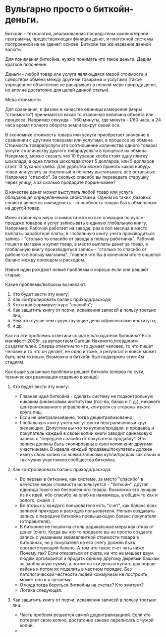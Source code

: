 # Вульгарно просто о биткойн-деньги.

Биткойн - технология, реализованная посредством компьютерной программы, предоставляющая функции денег, и платежной системы построенной на ее (денег) основе. Биткойн так же название данной валюты.

Для понимания биткойна, нужно понимать что такое деньги. Дадим краткое пояснение.

Деньги - любой товар или услуга являющаяся мерой стоимости и средством обмена между другими товарами и услугами (такое упрощенное объяснение не раскрывает в полной мере природу денег, но вполне достаточно для целей данной статьи).

Мера стоимости.

Для сравнения, в физике в качестве единицы измерения (меры "стоимости") принимается какая то эталонная величина объекта или процесса. Например секунда - 1/60 минуты, где минута - 1/60 часа, а 24 часа время полного оборота земли вокруг своей оси.

В экономике стоимость товара или услуги приобретает значение в сравнении с другими товарами или услугами, в процессе их обмена. Стоимость товара/услуги это соотношение количества одного товара/услуги к количеству другого товара/услуги в процессе их обмена. Например, можно сказать что 10 буханок хлеба стоят одну плитку шоколада, а одна плитка шоколада стоит 5 долларов, или 5 долларов стоят 10 буханок хлеба. Для удобства можно принять какой нибудь товар или услугу за эталонный и по нему высчитывать все остальные. Например "спасибо". За сколько спасибо вы переведете старушку через улицу, а за сколько продадите порше-кайен? 

В качестве денег может выступать любой товар или услуга обладающая определенными свойствами. Одним из таких ,базовых свойств является ликвидность - способность товара быть обменяным на другой товар.


Имея эталонную меру стоимости можно все операции по купле-продаже товаров и услуг записывать в единую глобальную книгу. Например. Рабочий работает на заводе, раз в пол месяца в место выплаты заработной платы, в глобальную книгу учета производиться запись - "столько то спасибо от завода в пользу работника". Рабочий пошел в магазин и купил товар, в место выплаты денег за товар, в глобальную книгу производиться запись - "столько то спасибо от рабочего в пользу магазина". Главное что бы в конечном итоге сошелся баланс между приходом и расходом.

Новые идеи рождают новые проблемы и хорошо если они решают старые.

Какие проблемы/вопросы возникают:
1. Кто будет вести эту книгу;
1. Как контролировать баланс прихода/расхода;
1. Кто и как формирует курс "спасибо";
1. Как защитить книгу от порчи, искажения записей в пользу третьих лиц;
1. Чем это лучше чем существующие деньги/финансовые институты;
1. и др.

Как на эти проблемы ответили создатель/создатели биткойна? Есть манифест 2008г. за авторством Сатоши Накомото,псевдоним создателя/лей. Сперва отметим то что думает человек, то что пишет человек и то что он делает, не одно и тоже, а результат и вовсе может быть чем то иным. Возможно и биткойн был подвержен этим 4м стадиям.

Как выше указанные проблемы решает биткойн (сперва по сути, техническая реализация отдельно в конце):
1. Кто будет вести эту книгу:
    - Главная идея биткойна - сделать систему не подконтрольную никаким финансовым институтам (гос-ва, банки и т. д.), никакого централизованного управления, контроля со стороны узкого круга лиц;
    - Если не централизованно, тогда децентрализованно;
    - Глобальную книгу учета могут вести неограниченный круг желающих. Допустим вы что то купили/продали, и продавец и покупатель каждый в своей копии книги заводит одинаковую запись о "передаче спасибо от покупателя продавцу". Эти записи должны быть скопированы в свои копии книг другими участниками. В идеале каждый продавец/покупатель должен иметь свою копию со всеми записями купли/продаж как своих и так чужих участников сообщества биткойна.

1. Как контролировать баланс прихода/расхода:
    - Во первых в биткоине, как системе, за место "спасибо" в качестве меры стоимости используется - "биткойн", другая единица такого же бесполезного товара. Возможно это лучшая из их идей, ибо спасибо на хлеб не намажешь, в общем то как и золото, смайл :)
    - Во вторых у каждого пользователя есть "счет", как баланс всех записей приходов и расходов пользователя. Нельзя создавать запись о передаче биткойна превышающую баланс покупателя (отправителя).
    - В биткоине не пошли на столь радикальные меры как отказ от денег (счет). Когда вы что то продаете вы не просто создаете запись с указанием эквивалентной стоимости товара в биткойнах, но у покупателя на его счету должен быть соответствующий баланс. А том что такое счет чуть ниже. Почему так? Если отказаться от счета, ни что не мешает двум людям договорится и продать одному другому дырявый башкам за заоблачную сумму, а потом на эти деньги купить два порше-кайена и потом их поделить в частном порядке. Без патологической честности людей коммунизм не построить, может оно и к лучшему.
    - Откуда тогда беруться биткойны на счетах? Кто эмитент?
    - Логика следующая. 

1. Как защитить книгу от порчи, искажения записей в пользу третьих лиц:
    - Часть проблем решается самой децентрализацией. Если кто потеряет свою копию, достаточно заново переписать с чужой копии;
    - 
